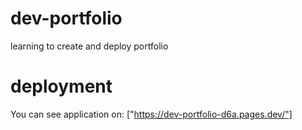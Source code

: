 # dev-portfolio
learning to create and deploy portfolio

# deployment
You can see application on: ["https://dev-portfolio-d6a.pages.dev/"]
